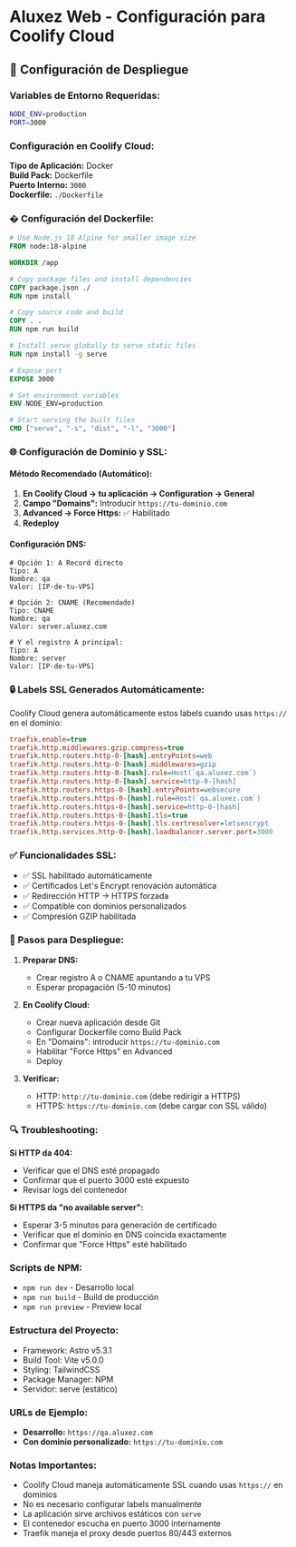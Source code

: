 # Aluxez Web - Configuración para Coolify Cloud

## 🚀 Configuración de Despliegue

### Variables de Entorno Requeridas:
```bash
NODE_ENV=production
PORT=3000
```

### Configuración en Coolify Cloud:

**Tipo de Aplicación:** Docker  
**Build Pack:** Dockerfile  
**Puerto Interno:** `3000`  
**Dockerfile:** `./Dockerfile`  

### � Configuración del Dockerfile:
```dockerfile
# Use Node.js 18 Alpine for smaller image size
FROM node:18-alpine

WORKDIR /app

# Copy package files and install dependencies
COPY package.json ./
RUN npm install

# Copy source code and build
COPY . .
RUN npm run build

# Install serve globally to serve static files
RUN npm install -g serve

# Expose port
EXPOSE 3000

# Set environment variables
ENV NODE_ENV=production

# Start serving the built files
CMD ["serve", "-s", "dist", "-l", "3000"]
```

### 🌐 Configuración de Dominio y SSL:

#### Método Recomendado (Automático):

1. **En Coolify Cloud → tu aplicación → Configuration → General**
2. **Campo "Domains":** Introducir `https://tu-dominio.com`
3. **Advanced → Force Https:** ✅ Habilitado
4. **Redeploy**

#### Configuración DNS:
```
# Opción 1: A Record directo
Tipo: A
Nombre: qa
Valor: [IP-de-tu-VPS]

# Opción 2: CNAME (Recomendado)
Tipo: CNAME
Nombre: qa
Valor: server.aluxez.com

# Y el registro A principal:
Tipo: A
Nombre: server
Valor: [IP-de-tu-VPS]
```

### 🔒 Labels SSL Generados Automáticamente:

Coolify Cloud genera automáticamente estos labels cuando usas `https://` en el dominio:

```ini
traefik.enable=true
traefik.http.middlewares.gzip.compress=true
traefik.http.routers.http-0-[hash].entryPoints=web
traefik.http.routers.http-0-[hash].middlewares=gzip
traefik.http.routers.http-0-[hash].rule=Host(`qa.aluxez.com`)
traefik.http.routers.http-0-[hash].service=http-0-[hash]
traefik.http.routers.https-0-[hash].entryPoints=websecure
traefik.http.routers.https-0-[hash].rule=Host(`qa.aluxez.com`)
traefik.http.routers.https-0-[hash].service=http-0-[hash]
traefik.http.routers.https-0-[hash].tls=true
traefik.http.routers.https-0-[hash].tls.certresolver=letsencrypt
traefik.http.services.http-0-[hash].loadbalancer.server.port=3000
```

### ✅ Funcionalidades SSL:
- ✅ SSL habilitado automáticamente
- ✅ Certificados Let's Encrypt renovación automática
- ✅ Redirección HTTP → HTTPS forzada
- ✅ Compatible con dominios personalizados
- ✅ Compresión GZIP habilitada

### 📝 Pasos para Despliegue:

1. **Preparar DNS:**
   - Crear registro A o CNAME apuntando a tu VPS
   - Esperar propagación (5-10 minutos)

2. **En Coolify Cloud:**
   - Crear nueva aplicación desde Git
   - Configurar Dockerfile como Build Pack
   - En "Domains": introducir `https://tu-dominio.com`
   - Habilitar "Force Https" en Advanced
   - Deploy

3. **Verificar:**
   - HTTP: `http://tu-dominio.com` (debe redirigir a HTTPS)
   - HTTPS: `https://tu-dominio.com` (debe cargar con SSL válido)

### 🔍 Troubleshooting:

**Si HTTP da 404:**
- Verificar que el DNS esté propagado
- Confirmar que el puerto 3000 esté expuesto
- Revisar logs del contenedor

**Si HTTPS da "no available server":**
- Esperar 3-5 minutos para generación de certificado
- Verificar que el dominio en DNS coincida exactamente
- Confirmar que "Force Https" esté habilitado

### Scripts de NPM:
- `npm run dev` - Desarrollo local
- `npm run build` - Build de producción
- `npm run preview` - Preview local

### Estructura del Proyecto:
- Framework: Astro v5.3.1
- Build Tool: Vite v5.0.0
- Styling: TailwindCSS
- Package Manager: NPM
- Servidor: serve (estático)

### URLs de Ejemplo:
- **Desarrollo:** `https://qa.aluxez.com`
- **Con dominio personalizado:** `https://tu-dominio.com`

### Notas Importantes:
- Coolify Cloud maneja automáticamente SSL cuando usas `https://` en dominios
- No es necesario configurar labels manualmente
- La aplicación sirve archivos estáticos con `serve`
- El contenedor escucha en puerto 3000 internamente
- Traefik maneja el proxy desde puertos 80/443 externos
